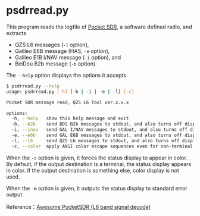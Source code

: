 # psdrread.py

This program reads the logfile of [Pocket SDR](https://github.com/tomojitakasu/PocketSDR), a software defined radio, and extracts

- QZS L6 messages (``-l`` option),
- Galileo E6B message (HAS, ``-e`` option),
- Galileo E1B I/NAV message (``-i`` option), and
- BeiDou B2b message (``-b`` option).

The ``--help`` option displays the options it accepts.

```bash
$ psdrread.py --help
usage: psdrread.py [-h] [-b | -i | -e | -l] [-c]

Pocket SDR message read, QZS L6 Tool ver.x.x.x

options:
  -h, --help   show this help message and exit
  -b, --b2b    send BDS B2b messages to stdout, and also turns off display message.
  -i, --inav   send GAL I/NAV messages to stdout, and also turns off display message.
  -e, --e6b    send GAL E6B messages to stdout, and also turns off display message.
  -l, --l6     send QZS L6 messages to stdout, and also turns off display message.
  -c, --color  apply ANSI color escape sequences even for non-terminal.
```

When the ``-c`` option is given, it forces the status display to appear in color. By default, if the output destination is a terminal, the status display appears in color. If the output destination is something else, color display is not used.

When the ``-m`` option is given, it outputs the status display to standard error output.

Reference：[Awesome PocketSDR (L6 band signal decode)](https://s-taka.org/en/awesome-pocketsdr-l6/#l6e)
